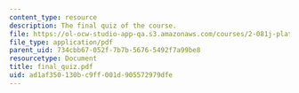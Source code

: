 ```yaml
---
content_type: resource
description: The final quiz of the course.
file: https://ol-ocw-studio-app-qa.s3.amazonaws.com/courses/2-081j-plates-and-shells-spring-2007/ad1af350130bc9ff001d905572979dfe_final_quiz.pdf
file_type: application/pdf
parent_uid: 734cbb67-052f-7b7b-5676-5492f7a99be8
resourcetype: Document
title: final_quiz.pdf
uid: ad1af350-130b-c9ff-001d-905572979dfe
---
```

